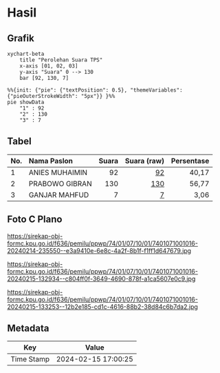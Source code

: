 # Hasil

## Grafik

```mermaid
xychart-beta
    title "Perolehan Suara TPS"
    x-axis [01, 02, 03]
    y-axis "Suara" 0 --> 130
    bar [92, 130, 7]
```

```mermaid
%%{init: {"pie": {"textPosition": 0.5}, "themeVariables": {"pieOuterStrokeWidth": "5px"}} }%%
pie showData
    "1" : 92
    "2" : 130
    "3" : 7
```

## Tabel

| No. | Nama Paslon    | Suara | Suara (raw) | Persentase |
|:--- |:-------------- | -----:| -----------:| ----------:|
| 1   | ANIES MUHAIMIN | 92    | [92][p-1]   | 40,17      |
| 2   | PRABOWO GIBRAN | 130   | [130][p-2]  | 56,77      |
| 3   | GANJAR MAHFUD  | 7     | [7][p-3]    | 3,06       |


[p-1]: https://github.com/gigit-pemilu/pemilu-2024-74-sulawesi-tenggara/blob/main/pilpres/hitung-suara/sub/74-sulawesi-tenggara/sub/01-kolaka/sub/07-pomalaa/sub/1001-dawi-dawi/sub/016-tps/sub/paslon-1.txt
[p-2]: https://github.com/gigit-pemilu/pemilu-2024-74-sulawesi-tenggara/blob/main/pilpres/hitung-suara/sub/74-sulawesi-tenggara/sub/01-kolaka/sub/07-pomalaa/sub/1001-dawi-dawi/sub/016-tps/sub/paslon-2.txt
[p-3]: https://github.com/gigit-pemilu/pemilu-2024-74-sulawesi-tenggara/blob/main/pilpres/hitung-suara/sub/74-sulawesi-tenggara/sub/01-kolaka/sub/07-pomalaa/sub/1001-dawi-dawi/sub/016-tps/sub/paslon-3.txt

## Foto C Plano

https://sirekap-obj-formc.kpu.go.id/f636/pemilu/ppwp/74/01/07/10/01/7401071001016-20240214-235550--e3a9410e-6e8c-4a2f-8b1f-f1ff1d647679.jpg

https://sirekap-obj-formc.kpu.go.id/f636/pemilu/ppwp/74/01/07/10/01/7401071001016-20240215-132934--c804ff0f-3649-4690-878f-a1ca5607e0c9.jpg

https://sirekap-obj-formc.kpu.go.id/f636/pemilu/ppwp/74/01/07/10/01/7401071001016-20240215-133253--12b2e185-cd1c-4616-88b2-38d84c6b7da2.jpg


## Metadata

| Key        | Value               |
| ---------- | ------------------- |
| Time Stamp | 2024-02-15 17:00:25 |



